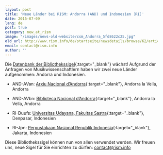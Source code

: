 ```yaml
---
layout: post
title: 'Neue Länder bei RISM: Andorra (AND) und Indonesien (RI)'
date: 2015-07-09
lang: de
post: true
category: new_at_rism
image: "/images/news-old-website/csm_Andorra_5fd8622c25.jpg"
old_url: http://www.rism.info/de/startseite/newsdetails/browse/62/article/64/two-new-countries-in-rism-andorra-and-and-indonesia-ri.html
email: contact@rism.info
author: ''
---
```


Die [Datenbank der Bibliothekssigel](http://www.rism.info/de/sigla.html){:target="_blank"} wächst! Aufgrund der Anfragen von Musikwissenschaftlern haben wir zwei neue Länder aufgenommen: Andorra und Indonesien.


- AND-AVan: [Arxiu Nacional d’Andorra](http://www.cultura.ad/arxiu-nacional-andorra){:target="_blank"}, Andorra la Vella, Andorra

- AND-AVbn: [Biblioteca Nacional d’Andorra](http://www.cultura.ad/biblioteca-nacional-2){:target="_blank"}, Andorra la Vella, Andorra

- RI-Duufs: [Universitas Udayana, Fakultas Sastra](http://www.fs.unud.ac.id/ind/){:target="_blank"}, Denpasar, Indonesien

- RI-Jpn: [Perpustakaan Nasional Republik Indonesia](http://www.pnri.go.id/){:target="_blank"}, Jakarta, Indonesien

Diese Bibliothekssigel können nun von allen verwendet werden. Wir freuen uns, neue Sigel für Sie einrichten zu dürfen: [contact@rism.info](mailto:contact@rism.info)

